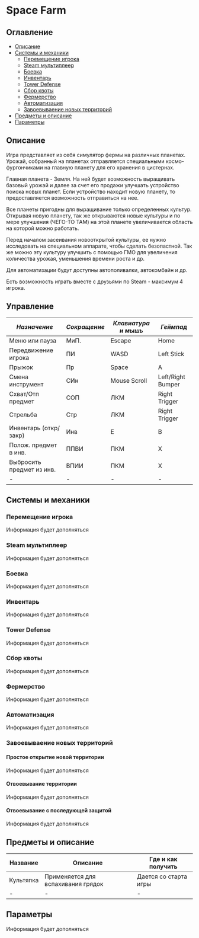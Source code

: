 # Space Farm

## Оглавление
  * [Описание](#описание)
  * [Системы и механики](#системы-и-механики)
    * [Перемещение игрока](#перемещение-игрока)
    * [Steam мультиплеер](#steam-мультиплеер)
    * [Боевка](#боевка)
    * [Инвентарь](#инвентарь)
    * [Tower Defense](#tower-defense)
    * [Сбор квоты](#сбор-квоты)
    * [Фермерство](#фермерство)
    * [Автоматизация](#автоматизация)
    * [Завоевываение новых территорий](#завоевываение-новых-территорий)
  * [Предметы и описание](#предметы-и-описание)
  * [Параметры](#параметры)

## Описание
Игра представляет из себя симулятор фермы на различных планетах. Урожай, собранный на планетах отправляется специальными космо-фургончиками на главную планету для его хранения в цистернах.

Главная планета - Земля. На ней будет возможность выращивать базовый урожай и далее за счет его продажи улучшать устройство поиска новых планет. Если устройство находит новую планету, то предоставляется возможность отправиться на нее.

Все планеты пригодны для выращивание только определенных культур. Открывая новую планету, так же открываются новые культуры и по мере улучшения (ЧЕГО-ТО ТАМ) на этой планете увеличивается область на которой можно работать.

Перед началом засеивания новооткрытой культуры, ее нужно исследовать на специальном аппарате, чтобы сделать безопастной. Так же можно эту культуру улучшить с помощью ГМО для увеличения количества урожая, уменьшения времени роста и др.

Для автоматизации будут доступны автополивалки, автокомбайн и др.

Есть возможность играть вместе с друзьями по Steam - максимум 4 игрока.

## Управление
| *Назначение*              | *Сокращение* | *Клавиатура и мышь* | *Геймпад*          |
| ------------------------- | ------------ | ------------------- | ------------------ |
| Меню или пауза            | МиП.         | Escape              | Home               |
| Передвижение игрока       | ПИ           | WASD                | Left Stick         |
| Прыжок                    | Пр           | Space               | A                  |
| Смена инструмент          | СИн          | Mouse Scroll        | Left/Right Bumper  |
| Схват/Отп предмет         | СОП          | ЛКМ                 | Right Trigger      |
| Стрельба                  | Стр          | ЛКМ                 | Right Trigger      |
| Инвентарь (откр/закр)     | Инв          | E                   | B                  |
| Полож. предмет в инв.     | ППВИ         | ПКМ                 | Х                  |
| Выбросить предмет из инв. | ВПИИ         | ПКМ                 | X                  |
| - | - | - | - |

## Системы и механики
### Перемещение игрока
Информация будет дополняться

### Steam мультиплеер
Информация будет дополняться

### Боевка
Информация будет дополняться

### Инвентарь
Информация будет дополняться

### Tower Defense
Информация будет дополняться

### Сбор квоты
Информация будет дополняться

### Фермерство
Информация будет дополняться

### Автоматизация
Информация будет дополняться

### Завоевываение новых территорий
#### Простое открытие новой территории
Информация будет дополняться

#### Отвоевывание территории
Информация будет дополняться

#### Отвоевывание с последующей защитой
Информация будет дополняться

## Предметы и описание
| Название     | Описание     | Где и как получить |
| ------------ | ------------ | ------------------ |
| Культяпка    | Применяется для вспахивания грядок | Дается со старта игры |
| - | - | - | - |

## Параметры
Информация будет дополняться

